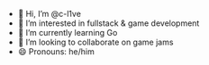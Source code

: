 - 👋 Hi, I’m @c-l1ve
- 👀 I’m interested in fullstack & game development
- 🌱 I’m currently learning Go
- 💞️ I’m looking to collaborate on game jams
- 😄 Pronouns: he/him

<!---
c-l1ve/c-l1ve is a ✨ special ✨ repository because its `README.md` (this file) appears on your GitHub profile.
You can click the Preview link to take a look at your changes.
--->
